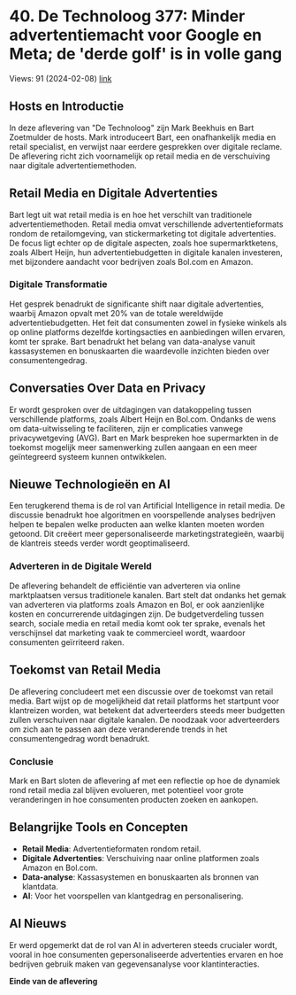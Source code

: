 # 40. De Technoloog 377: Minder advertentiemacht voor Google en Meta; de 'derde golf' is in volle gang
Views: 91 (2024-02-08) [link](https://www.youtube.com/watch?v=hUaYoKYAG0Y)


 ## Hosts en Introductie
In deze aflevering van "De Technoloog" zijn Mark Beekhuis en Bart Zoetmulder de hosts. Mark introduceert Bart, een onafhankelijk media en retail specialist, en verwijst naar eerdere gesprekken over digitale reclame. De aflevering richt zich voornamelijk op retail media en de verschuiving naar digitale advertentiemethoden.

## Retail Media en Digitale Advertenties
Bart legt uit wat retail media is en hoe het verschilt van traditionele advertentiemethoden. Retail media omvat verschillende advertentieformats rondom de retailomgeving, van stickermarketing tot digitale advertenties. De focus ligt echter op de digitale aspecten, zoals hoe supermarktketens, zoals Albert Heijn, hun advertentiebudgetten in digitale kanalen investeren, met bijzondere aandacht voor bedrijven zoals Bol.com en Amazon.

### Digitale Transformatie
Het gesprek benadrukt de significante shift naar digitale advertenties, waarbij Amazon opvalt met 20% van de totale wereldwijde advertentiebudgetten. Het feit dat consumenten zowel in fysieke winkels als op online platforms dezelfde kortingsacties en aanbiedingen willen ervaren, komt ter sprake. Bart benadrukt het belang van data-analyse vanuit kassasystemen en bonuskaarten die waardevolle inzichten bieden over consumentengedrag.

## Conversaties Over Data en Privacy
Er wordt gesproken over de uitdagingen van datakoppeling tussen verschillende platforms, zoals Albert Heijn en Bol.com. Ondanks de wens om data-uitwisseling te faciliteren, zijn er complicaties vanwege privacywetgeving (AVG). Bart en Mark bespreken hoe supermarkten in de toekomst mogelijk meer samenwerking zullen aangaan en een meer geïntegreerd systeem kunnen ontwikkelen.

## Nieuwe Technologieën en AI
Een terugkerend thema is de rol van Artificial Intelligence in retail media. De discussie benadrukt hoe algoritmen en voorspellende analyses bedrijven helpen te bepalen welke producten aan welke klanten moeten worden getoond. Dit creëert meer gepersonaliseerde marketingstrategieën, waarbij de klantreis steeds verder wordt geoptimaliseerd.

### Adverteren in de Digitale Wereld
De aflevering behandelt de efficiëntie van adverteren via online marktplaatsen versus traditionele kanalen. Bart stelt dat ondanks het gemak van adverteren via platforms zoals Amazon en Bol, er ook aanzienlijke kosten en concurrerende uitdagingen zijn. De budgetverdeling tussen search, sociale media en retail media komt ook ter sprake, evenals het verschijnsel dat marketing vaak te commercieel wordt, waardoor consumenten geïrriteerd raken.

## Toekomst van Retail Media
De aflevering concludeert met een discussie over de toekomst van retail media. Bart wijst op de mogelijkheid dat retail platforms het startpunt voor klantreizen worden, wat betekent dat adverteerders steeds meer budgetten zullen verschuiven naar digitale kanalen. De noodzaak voor adverteerders om zich aan te passen aan deze veranderende trends in het consumentengedrag wordt benadrukt.

### Conclusie
Mark en Bart sloten de aflevering af met een reflectie op hoe de dynamiek rond retail media zal blijven evolueren, met potentieel voor grote veranderingen in hoe consumenten producten zoeken en aankopen.

## Belangrijke Tools en Concepten
- **Retail Media**: Advertentieformaten rondom retail.
- **Digitale Advertenties**: Verschuiving naar online platformen zoals Amazon en Bol.com.
- **Data-analyse**: Kassasystemen en bonuskaarten als bronnen van klantdata.
- **AI**: Voor het voorspellen van klantgedrag en personalisering.

## AI Nieuws
Er werd opgemerkt dat de rol van AI in adverteren steeds crucialer wordt, vooral in hoe consumenten gepersonaliseerde advertenties ervaren en hoe bedrijven gebruik maken van gegevensanalyse voor klantinteracties.

**Einde van de aflevering**